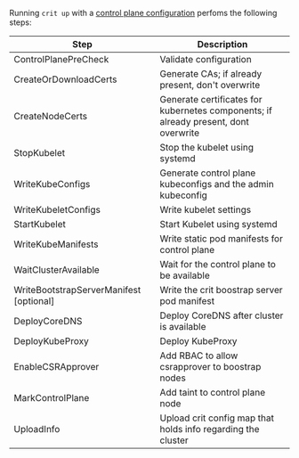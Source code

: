 Running `crit up` with a [control plane configuration](configuring-control-plane-components.md
) perfoms the following steps:

| Step      | Description 
| ----------- | ------------------------------------------------------------------------------------ 
|ControlPlanePreCheck | Validate configuration
|CreateOrDownloadCerts | Generate CAs; if already present, don't overwrite
|CreateNodeCerts | Generate certificates for kubernetes components; if already present, dont overwrite 
|StopKubelet | Stop the kubelet using systemd
|WriteKubeConfigs | Generate control plane kubeconfigs and the admin kubeconfig
|WriteKubeletConfigs | Write kubelet settings
|StartKubelet |        Start Kubelet using systemd
|WriteKubeManifests | Write static pod manifests for control plane
|WaitClusterAvailable | Wait for the control plane to be available
|WriteBootstrapServerManifest [optional] | Write the crit boostrap server pod manifest
|DeployCoreDNS | Deploy CoreDNS after cluster is available 
|DeployKubeProxy | Deploy KubeProxy 
|EnableCSRApprover | Add RBAC to allow csrapprover to boostrap nodes 
|MarkControlPlane | Add taint to control plane node
|UploadInfo | Upload crit config map that holds info regarding the cluster
